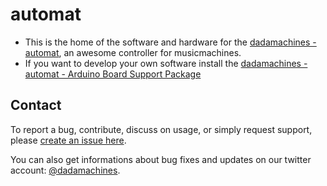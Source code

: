 # automat

* This is the home of the software and hardware for the [dadamachines - automat](https://dadamachines.com/product/automat-controller/), an awesome controller for musicmachines.
* If you want to develop your own software install the [dadamachines - automat - Arduino Board Support Package](https://github.com/dadamachines/automat/tree/master/software/arduino)
  
## Contact

To report a bug, contribute, discuss on usage, or simply request support, please [create an issue here](https://github.com/dadamachines/automat-software/issues/new).

You can also get informations about bug fixes and updates on our twitter account: [@dadamachines](https://twitter.com/dadamachines).
